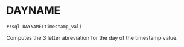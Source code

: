 # DAYNAME

`#!sql DAYNAME(timestamp_val)`

Computes the 3 letter abreviation for the day of the timestamp value.
